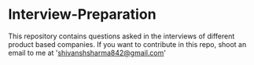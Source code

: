 # Interview-Preparation

This repository contains questions asked in the interviews of different product based companies. 
If you want to contribute in this repo, shoot an email to me at 'shivanshsharma842@gmail.com'

